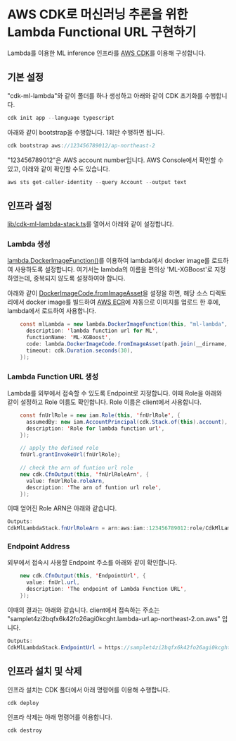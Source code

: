 # AWS CDK로 머신러닝 추론을 위한 Lambda Functional URL 구현하기

Lambda를 이용한 ML inference 인프라를 [AWS CDK](https://github.com/kyopark2014/technical-summary/blob/main/cdk-introduction.md)를 이용해 구성합니다.

## 기본 설정

"cdk-ml-lambda"와 같이 폴더를 하나 생성하고 아래와 같이 CDK 초기화를 수행합니다. 

```java
cdk init app --language typescript
```

아래와 같이 bootstrap을 수행합니다. 1회만 수행하면 됩니다. 

```java
cdk bootstrap aws://123456789012/ap-northeast-2
```

"123456789012"은 AWS account number입니다. AWS Console에서 확인할 수 있고, 아래와 같이 확인할 수도 있습니다. 

```java
aws sts get-caller-identity --query Account --output text
```

## 인프라 설정

[lib/cdk-ml-lambda-stack.ts](https://github.com/kyopark2014/lambda-with-ML-container/blob/main/cdk-ml-lambda/lib/cdk-ml-lambda-stack.ts)를 열어서 아래와 같이 설정합니다. 

### Lambda 생성

[lambda.DockerImageFunction()](https://docs.aws.amazon.com/cdk/api/v1/docs/@aws-cdk_aws-lambda.DockerImageFunction.html)를 이용하여 lambda에서 docker image를 로드하여 사용하도록 설정합니다. 여기서는 lambda의 이름을 편의상 'ML-XGBoost'로 지정하였는데, 중복되지 않도록 설정하여야 합니다. 

아래와 같이 [DockerImageCode.fromImageAsset](https://docs.aws.amazon.com/cdk/api/v1/docs/@aws-cdk_aws-lambda.DockerImageCode.html)을 설정을 하면, 해당 소스 디렉토리에서 docker image를 빌드하여 [AWS ECR](https://ap-northeast-2.console.aws.amazon.com/ecr/repositories?region=ap-northeast-2)에 자동으로 이미지를 업로드 한 후에, lambda에서 로드하여 사용합니다.  

```java
    const mlLambda = new lambda.DockerImageFunction(this, "ml-lambda", {
      description: 'lambda function url for ML',
      functionName: 'ML-XGBoost',
      code: lambda.DockerImageCode.fromImageAsset(path.join(__dirname, '../../src')),
      timeout: cdk.Duration.seconds(30),
    }); 
```    

### Lambda Function URL 생성

Lambda를 외부에서 접속할 수 있도록 Endpoint로 지정합니다. 이때 Role을 아래와 같이 설정하고 Role 이름도 확인합니다. Role 이름은 client에서 사용합니다.  

```java
    const fnUrlRole = new iam.Role(this, 'fnUrlRole', {
      assumedBy: new iam.AccountPrincipal(cdk.Stack.of(this).account),
      description: 'Role for lambda function url',
    });  
    
    // apply the defined role
    fnUrl.grantInvokeUrl(fnUrlRole);
    
    // check the arn of funtion url role
    new cdk.CfnOutput(this, 'fnUrlRoleArn', {
      value: fnUrlRole.roleArn,
      description: 'The arn of funtion url role',
    });      
```    

이때 얻어진 Role ARN은 아래와 같습니다.

```java
Outputs:
CdkMlLambdaStack.fnUrlRoleArn = arn:aws:iam::123456789012:role/CdkMlLambdaStack-fnUrlRoleF3FB2EB9-1H0ZW8VRW5AM3
```

### Endpoint Address

외부에서 접속시 사용할 Endpoint 주소를 아래와 같이 확인합니다. 

```java
    new cdk.CfnOutput(this, 'EndpointUrl', {
      value: fnUrl.url,
      description: 'The endpoint of Lambda Function URL',
    });
```    

이때의 결과는 아래와 같습니다. client에서 접속하는 주소는 "samplet4zi2bqfx6k42fo26agi0kcght.lambda-url.ap-northeast-2.on.aws" 입니다.

```java
Outputs:
CdkMlLambdaStack.EndpointUrl = https://samplet4zi2bqfx6k42fo26agi0kcght.lambda-url.ap-northeast-2.on.aws/
```

## 인프라 설치 및 삭제

인프라 설치는 CDK 폴더에서 아래 명령어를 이용해 수행합니다. 

```java
cdk deploy
```

인프라 삭제는 아래 명령어를 이용합니다. 

```java
cdk destroy
```
